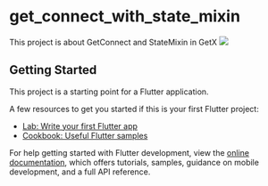 # get_connect_with_state_mixin

This project is about GetConnect and StateMixin in GetX
![](https://github.com/032AbhishekChoksi/getx-projects-flutter/tree/main/get_connect_with_state_mixin/output_screenshort.png)

## Getting Started

This project is a starting point for a Flutter application.

A few resources to get you started if this is your first Flutter project:

- [Lab: Write your first Flutter app](https://docs.flutter.dev/get-started/codelab)
- [Cookbook: Useful Flutter samples](https://docs.flutter.dev/cookbook)

For help getting started with Flutter development, view the
[online documentation](https://docs.flutter.dev/), which offers tutorials,
samples, guidance on mobile development, and a full API reference.

